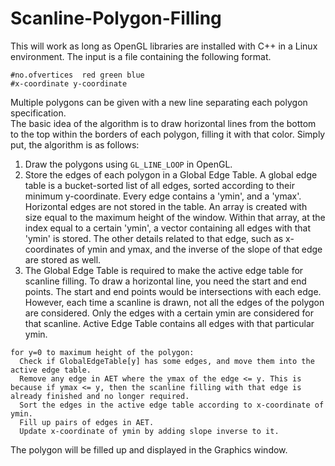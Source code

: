# Scanline-Polygon-Filling
This will work as long as OpenGL libraries are installed with C++ in a Linux environment.
The input is a file containing the following format.
```
#no.ofvertices  red green blue
#x-coordinate y-coordinate
```
Multiple polygons can be given with a new line separating each polygon specification. \
The basic idea of the algorithm is to draw horizontal lines from the bottom to the top within the borders of each polygon, filling it with that color.
Simply put, the algorithm is as follows:
1. Draw the polygons using `GL_LINE_LOOP` in OpenGL.
2. Store the edges of each polygon in a Global Edge Table. A global edge table is a bucket-sorted list of all edges, sorted according to their minimum y-coordinate. Every edge contains a 'ymin', and a 'ymax'. Horizontal edges are not stored in the table. An array is created with size equal to the maximum height of the window. Within that array, at the index equal to a certain 'ymin', a vector containing all edges with that 'ymin' is stored. The other details related to that edge, such as x-coordinates of ymin and ymax, and the inverse of the slope of that edge are stored as well.
3. The Global Edge Table is required to make the active edge table for scanline filling. To draw a horizontal line, you need the start and end points. The start and end points would be intersections with each edge. However, each time a scanline is drawn, not all the edges of the polygon are considered. Only the edges with a certain ymin are considered for that scanline. Active Edge Table contains all edges with that particular ymin.
```
for y=0 to maximum height of the polygon:
  Check if GlobalEdgeTable[y] has some edges, and move them into the active edge table.
  Remove any edge in AET where the ymax of the edge <= y. This is because if ymax <= y, then the scanline filling with that edge is already finished and no longer required.
  Sort the edges in the active edge table according to x-coordinate of ymin.
  Fill up pairs of edges in AET.
  Update x-coordinate of ymin by adding slope inverse to it.
```

The polygon will be filled up and displayed in the Graphics window.
 
    
  
